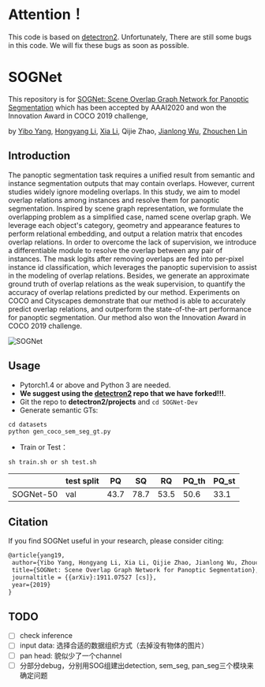 # Attention！
This code is based on [detectron2](https://github.com/facebookresearch/detectron2). Unfortunately, There are still some bugs in this code. We will fix these bugs as soon as possible.

# SOGNet
This repository is for [SOGNet: Scene Overlap Graph Network for Panoptic Segmentation](https://arxiv.org/abs/1911.07527) which has been accepted by AAAI2020 and won the Innovation Award in COCO 2019 challenge,

by [Yibo Yang](https://zero-lab-pku.github.io/personwise/yangyibo/), [Hongyang Li](https://zero-lab-pku.github.io/personwise/lihongyang/), [Xia Li](https://zero-lab-pku.github.io/personwise/lixia/), Qijie Zhao, [Jianlong Wu](https://zero-lab-pku.github.io/personwise/wujianlong/), [Zhouchen Lin](https://zero-lab-pku.github.io/personwise/linzhouchen/)

## Introduction
The panoptic segmentation task requires a unified result from semantic and instance segmentation outputs that may contain overlaps. However, current studies widely ignore modeling overlaps. In this study, we aim to model overlap relations among instances and resolve them for panoptic segmentation. Inspired by scene graph representation, we formulate the overlapping problem as a simplified case, named scene overlap graph. We leverage each object's category, geometry and appearance features to perform relational embedding, and output a relation matrix that encodes overlap relations. In order to overcome the lack of supervision, we introduce a differentiable module to resolve the overlap between any pair of instances. The mask logits after removing overlaps are fed into per-pixel instance id classification, which leverages the panoptic supervision to assist in the modeling of overlap relations. Besides, we generate an approximate ground truth of overlap relations as the weak supervision, to quantify the accuracy of overlap relations predicted by our method. Experiments on COCO and Cityscapes demonstrate that our method is able to accurately predict overlap relations, and outperform the state-of-the-art performance for panoptic segmentation. Our method also won the Innovation Award in COCO 2019 challenge.

![SOGNet](assets/sognet.png)

## Usage
+ Pytorch1.4 or above and Python 3 are needed.
+ **We suggest using the [detectron2](https://github.com/LaoYang1994/detectron2) repo that we have forked!!!**.
+ Git the repo to **detectron2/projects** and ```cd SOGNet-Dev```
+ Generate semantic GTs:
```
cd datasets
python gen_coco_sem_seg_gt.py
```
+ Train or Test：
```
sh train.sh or sh test.sh
```

|         |**test split**|**PQ**|**SQ**|**RQ**|**PQ_th**|**PQ_st**|
|---------|--------------|------|------|------|---------|---------|
|SOGNet-50|      val     | 43.7 | 78.7 | 53.5 |  50.6   |   33.1  |

## Citation
If you find SOGNet useful in your research, please consider citing:
```latex
@article{yang19,
 author={Yibo Yang, Hongyang Li, Xia Li, Qijie Zhao, Jianlong Wu, Zhouchen Lin},
 title={SOGNet: Scene Overlap Graph Network for Panoptic Segmentation},
 journaltitle = {{arXiv}:1911.07527 [cs]},
 year={2019}
}
```

## TODO
- [ ] check inference
- [ ] input data: 选择合适的数据组织方式（去掉没有物体的图片）
- [ ] pan head: 貌似少了一个channel
- [ ] 分部分debug，分别用SOG组建出detection, sem_seg, pan_seg三个模块来确定问题
